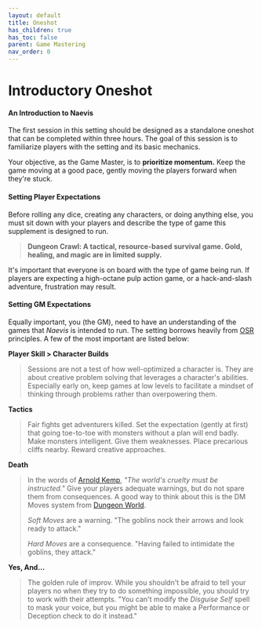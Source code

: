 ```yaml
---
layout: default
title: Oneshot
has_children: true
has_toc: false
parent: Game Mastering
nav_order: 0
---
```


# Introductory Oneshot

#### An Introduction to Naevis

The first session in this setting should be designed as a standalone oneshot that can be completed within three hours. The goal of this session is to familiarize players with the setting and its basic mechanics.

Your objective, as the Game Master, is to **prioritize momentum.** Keep the game moving at a good pace, gently moving the players forward when they're stuck. 

#### Setting Player Expectations

Before rolling any dice, creating any characters, or doing anything else, you must sit down with your players and describe the type of game this supplement is designed to run.

> **Dungeon Crawl: A tactical, resource-based survival game. Gold, healing, and magic are in limited supply.**

It's important that everyone is on board with the type of game being run. If players are expecting a high-octane pulp action game, or a hack-and-slash adventure, frustration may result.

#### Setting GM Expectations

Equally important, you (the GM), need to have an understanding of the games that _Naevis_ is intended to run. The setting borrows heavily from [OSR](https://en.wikipedia.org/wiki/Old_School_Renaissance#Style_of_play) principles. A few of the most important are listed below:

**Player Skill > Character Builds**

> Sessions are not a test of how well-optimized a character is. They are about creative problem solving that leverages a character's abilities. Especially early on, keep games at low levels to facilitate a mindset of thinking through problems rather than overpowering them.

**Tactics**

> Fair fights get adventurers killed. Set the expectation (gently at first) that going toe-to-toe with monsters without a plan will end badly. Make monsters intelligent. Give them weaknesses. Place precarious cliffs nearby. Reward creative approaches.

**Death**

> In the words of [Arnold Kemp](https://goblinpunch.blogspot.com/), _"The world's cruelty must be instructed."_ Give your players adequate warnings, but do not spare them from consequences. A good way to think about this is the DM Moves system from [Dungeon World](https://www.dungeonworldsrd.com/gamemastering/).
>
> *Soft Moves* are a warning. "The goblins nock their arrows and look ready to attack."
> 
> *Hard Moves* are a consequence. "Having failed to intimidate the goblins, they attack." 


**Yes, And...**

> The golden rule of improv. While you shouldn't be afraid to tell your players no when they try to do something impossible, you should try to work with their attempts. "You can't modify the _Disguise Self_ spell to mask your voice, but you might be able to make a Performance or Deception check to do it instead."